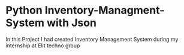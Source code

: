 # Python Inventory-Managment-System with Json
In this Project I had created Inventory Management System during my internship at Elit techno group
